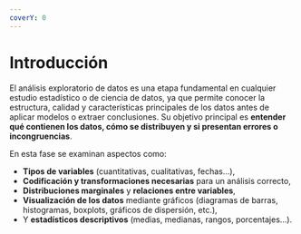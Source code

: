 ```yaml
---
coverY: 0
---
```


# Introducción

El análisis exploratorio de datos es una etapa fundamental en cualquier estudio estadístico o de ciencia de datos, ya que permite conocer la estructura, calidad y características principales de los datos antes de aplicar modelos o extraer conclusiones. Su objetivo principal es **entender qué contienen los datos, cómo se distribuyen y si presentan errores o incongruencias**.

En esta fase se examinan aspectos como:

* **Tipos de variables** (cuantitativas, cualitativas, fechas…),
* **Codificación y transformaciones necesarias** para un análisis correcto,
* **Distribuciones marginales** y **relaciones entre variables**,
* **Visualización de los datos** mediante gráficos (diagramas de barras, histogramas, boxplots, gráficos de dispersión, etc.),
* Y **estadísticos descriptivos** (medias, medianas, rangos, porcentajes…).
